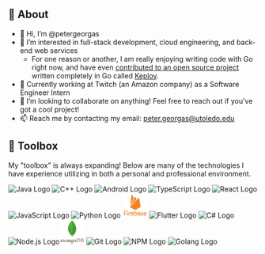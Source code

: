 ## 💭 About
- 👋 Hi, I’m @petergeorgas
- 👀 I’m interested in full-stack development, cloud engineering, and back-end web services
   - For one reason or another, I am really enjoying writing code with Go right now, and have even [contributed to an open source project](https://github.com/keploy/samples-go) written completely in Go called [Keploy](https://github.com/keploy/keploy). 
- 🌱 Currently working at Twitch (an Amazon company) as a Software Engineer Intern
- 🤝 I’m looking to collaborate on anything! Feel free to reach out if you've got a cool project!
- 📫 Reach me by contacting my email: peter.georgas@utoledo.edu


## 🧰 Toolbox
My "toolbox" is always expanding! Below are many of the technologies I have experience utilizing in both a personal and professional environment. 

<img src="https://cdn.worldvectorlogo.com/logos/java.svg" alt="Java Logo" width="50" height="50"/>    <img src="https://cdn.worldvectorlogo.com/logos/c.svg" alt="C++ Logo" width="50" height="50"/>     <img src="https://cdn.worldvectorlogo.com/logos/android-logomark.svg" alt="Android Logo" width="50" height="50"/>    <img src="https://cdn.worldvectorlogo.com/logos/typescript.svg" alt="TypeScript Logo" width="50" height="50"/>    <img src="https://cdn.worldvectorlogo.com/logos/react-2.svg" alt="React Logo" width="50" height="50"/>      <img src="https://cdn.worldvectorlogo.com/logos/logo-javascript.svg" alt="JavaScript Logo" width="50" height="50"/>     <img src="https://cdn.worldvectorlogo.com/logos/python-5.svg" alt="Python Logo" width="50" height="50"/>    <img src="https://raw.githubusercontent.com/devicons/devicon/2ae2a900d2f041da66e950e4d48052658d850630/icons/firebase/firebase-plain-wordmark.svg" alt="Firebase Logo" width="50" height="50"/>    <img src="https://cdn.worldvectorlogo.com/logos/flutter-logo.svg" alt="Flutter Logo" width="50" height="50"/>      <img src="https://cdn.worldvectorlogo.com/logos/c--4.svg" alt="C# Logo" width="50" height="50"/>      <img src="https://cdn.worldvectorlogo.com/logos/nodejs-1.svg" alt="Node.js Logo" width="75" height="50"/><img src="https://raw.githubusercontent.com/devicons/devicon/2ae2a900d2f041da66e950e4d48052658d850630/icons/mongodb/mongodb-original-wordmark.svg" alt="MongoDB Logo" width="50" height="50"/>      <img src="https://cdn.worldvectorlogo.com/logos/git.svg" alt="Git Logo" width="100" height="50"/>     <img src="https://cdn.worldvectorlogo.com/logos/npm.svg" alt="NPM Logo" width="100" height="50"/>    <img src="https://cdn.worldvectorlogo.com/logos/golang-1.svg" alt="Golang Logo" width="50" height="50"/> 
